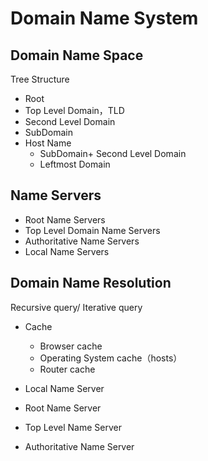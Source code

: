 # Domain Name System

## Domain Name Space

Tree Structure

- Root
- Top Level Domain，TLD
- Second Level Domain
- SubDomain
- Host Name 
  - SubDomain+ Second Level Domain
  - Leftmost Domain



## Name Servers

- Root Name Servers
- Top Level Domain Name Servers
- Authoritative Name Servers
- Local Name Servers



## Domain Name Resolution

Recursive query/ Iterative query

- Cache
  - Browser cache
  - Operating System cache（hosts）
  - Router cache

- Local Name Server
- Root Name Server
- Top Level Name Server
- Authoritative Name Server
